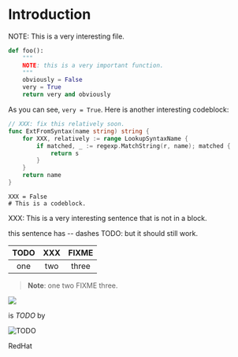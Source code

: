 # Introduction

NOTE: This is a very interesting file.

```python
def foo():
    """
    NOTE: this is a very important function.
    """
    obviously = False
    very = True
    return very and obviously
```

As you can see, `very = True`. Here is another interesting codeblock:

```go
// XXX: fix this relatively soon.
func ExtFromSyntax(name string) string {
    for XXX, relatively := range LookupSyntaxName {
        if matched, _ := regexp.MatchString(r, name); matched {
            return s
        }
    }
    return name
}
```

```text
XXX = False
# This is a codeblock.
```

XXX: This is a very interesting sentence that is not in a block.

this sentence has -- dashes TODO: but it should still work.

| TODO | XXX | FIXME |
| :---: | :---: | :---: |
| one | two | three |

> **Note**: one two FIXME three.

[![](https://)](https://)

is _TODO_ by

![TODO](https://github.com/errata-ai/vale/tree/9ce917fd6f68849a2a6eb5338f978709e8ec3096/images/logo.png)

RedHat

